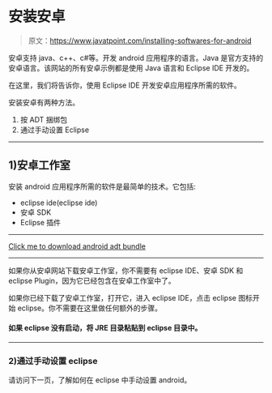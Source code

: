 # 安装安卓

> 原文：<https://www.javatpoint.com/installing-softwares-for-android>

安卓支持 java、c++、c#等。开发 android 应用程序的语言。Java 是官方支持的安卓语言。该网站的所有安卓示例都是使用 Java 语言和 Eclipse IDE 开发的。

在这里，我们将告诉你，使用 Eclipse IDE 开发安卓应用程序所需的软件。

安装安卓有两种方法。

1.  按 ADT 捆绑包
2.  通过手动设置 Eclipse

* * *

## 1)安卓工作室

安装 android 应用程序所需的软件是最简单的技术。它包括:

*   eclipse ide(eclipse ide)
*   安卓 SDK
*   Eclipse 插件

* * *

[Click me to download android adt bundle](https://developer.android.com/sdk/index.html)

* * *

如果你从安卓网站下载安卓工作室，你不需要有 eclipse IDE、安卓 SDK 和 eclipse Plugin，因为它已经包含在安卓工作室中了。

如果你已经下载了安卓工作室，打开它，进入 eclipse IDE，点击 eclipse 图标开始 eclipse。你不需要在这里做任何额外的步骤。

#### 如果 eclipse 没有启动，将 JRE 目录粘贴到 eclipse 目录中。

* * *

### 2)通过手动设置 eclipse

请访问下一页，了解如何在 eclipse 中手动设置 android。